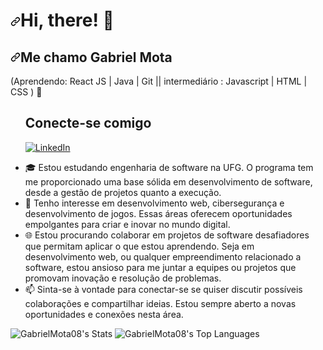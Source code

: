 <h1 dir="auto"><a id="user-content-hi-there-" class="anchor" aria-hidden="true" tabindex="-1" href="#hi-there-"><svg class="octicon octicon-link" viewBox="0 0 16 16" version="1.1" width="16" height="16" aria-hidden="true"><path d="m7.775 3.275 1.25-1.25a3.5 3.5 0 1 1 4.95 4.95l-2.5 2.5a3.5 3.5 0 0 1-4.95 0 .751.751 0 0 1 .018-1.042.751.751 0 0 1 1.042-.018 1.998 1.998 0 0 0 2.83 0l2.5-2.5a2.002 2.002 0 0 0-2.83-2.83l-1.25 1.25a.751.751 0 0 1-1.042-.018.751.751 0 0 1-.018-1.042Zm-4.69 9.64a1.998 1.998 0 0 0 2.83 0l1.25-1.25a.751.751 0 0 1 1.042.018.751.751 0 0 1 .018 1.042l-1.25 1.25a3.5 3.5 0 1 1-4.95-4.95l2.5-2.5a3.5 3.5 0 0 1 4.95 0 .751.751 0 0 1-.018 1.042.751.751 0 0 1-1.042.018 1.998 1.998 0 0 0-2.83 0l-2.5 2.5a1.998 1.998 0 0 0 0 2.83Z"></path></svg></a>Hi, there! 👋</h1>
<h2 dir="auto"><a id="user-content-Me-chamo-gabriel-mota" class="anchor" aria-hidden="true" tabindex="-1" href="#Me-chamo-gabriel-mota"><svg class="octicon octicon-link" viewBox="0 0 16 16" version="1.1" width="16" height="16" aria-hidden="true"><path d="m7.775 3.275 1.25-1.25a3.5 3.5 0 1 1 4.95 4.95l-2.5 2.5a3.5 3.5 0 0 1-4.95 0 .751.751 0 0 1 .018-1.042.751.751 0 0 1 1.042-.018 1.998 1.998 0 0 0 2.83 0l2.5-2.5a2.002 2.002 0 0 0-2.83-2.83l-1.25 1.25a.751.751 0 0 1-1.042-.018.751.751 0 0 1-.018-1.042Zm-4.69 9.64a1.998 1.998 0 0 0 2.83 0l1.25-1.25a.751.751 0 0 1 1.042.018.751.751 0 0 1 .018 1.042l-1.25 1.25a3.5 3.5 0 1 1-4.95-4.95l2.5-2.5a3.5 3.5 0 0 1 4.95 0 .751.751 0 0 1-.018 1.042.751.751 0 0 1-1.042.018 1.998 1.998 0 0 0-2.83 0l-2.5 2.5a1.998 1.998 0 0 0 0 2.83Z"></path></svg></a>Me chamo Gabriel Mota</h2>
<p dir="auto">(Aprendendo: React JS | Java | Git  || intermediário : Javascript | HTML | CSS ) 🚀</p>
<ul dir="auto">

## Conecte-se comigo
[![LinkedIn](https://img.shields.io/badge/-LinkedIn-000?style=for-the-badge&logo=linkedin&logoColor=30A3DC)](https://www.linkedin.com/in/gabriel-mota-a58580260/)

<li>🎓  Estou estudando engenharia de software na UFG. O programa tem me proporcionado uma base sólida em desenvolvimento de software, desde a gestão de projetos quanto a execução.</li>
<li>👀 Tenho interesse em desenvolvimento web, cibersegurança e desenvolvimento de jogos. Essas áreas oferecem oportunidades empolgantes para criar e inovar no mundo digital.</li>
<li>🌐 Estou procurando colaborar em projetos de software desafiadores que permitam aplicar o que estou aprendendo. Seja em desenvolvimento web, ou qualquer empreendimento relacionado a software, estou ansioso para me juntar a equipes ou projetos que promovam inovação e resolução de problemas.</li>
<li>📫 Sinta-se à vontade para conectar-se se quiser discutir possíveis colaborações e compartilhar ideias. Estou sempre aberto a novas oportunidades e conexões nesta área. </li>
</ul>


![GabrielMota08's Stats](https://github-readme-stats.vercel.app/api?username=GabrielMota08&theme=react&show_icons=true&hide_border=false&count_private=true)
![GabrielMota08's Top Languages](https://github-readme-stats.vercel.app/api/top-langs/?username=GabrielMota08&theme=react&show_icons=true&hide_border=false&layout=compact)
